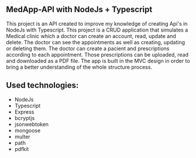## MedApp-API with NodeJs + Typescript
This project is an API created to improve my knowledge of creating Api's in NodeJs with Typescript.
This project is a CRUD application that simulates a Medical clinic which a doctor can create an account, read, update and delete. The doctor can see the appointments as well as creating, updating or deleting them.
The doctor can create a pacient and prescriptions according to each appointment. Those prescriptions can be uploaded, read and downloaded as a PDF file.
The app is built in the MVC design in order to bring a better understanding of the whole structure process.

## Used technologies:
- NodeJs
- Typescript
- Express
- bcryptjs
- jsonwebtoken
- mongoose
- multer
- path
- pdfkit
